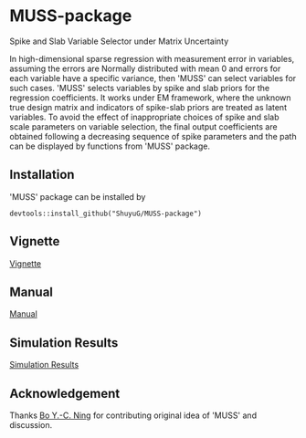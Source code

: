 # MUSS-package
Spike and Slab Variable Selector under Matrix Uncertainty

In high-dimensional sparse regression with measurement error in variables, assuming the errors are Normally distributed with mean 0 and errors for each variable have a specific variance, then 'MUSS' can select variables for such cases. 'MUSS' selects variables by spike and slab priors for the regression coefficients. It works under EM framework, where the unknown true design matrix and indicators of spike-slab priors are treated as latent variables. To avoid the effect of inappropriate choices of spike and slab scale parameters on variable selection, the final output coefficients are obtained following a decreasing sequence of spike parameters and the path can be displayed by functions from 'MUSS' package.

## Installation
'MUSS' package can be installed by

```devtools::install_github("ShuyuG/MUSS-package")``` 

## Vignette
[Vignette](https://github.com/ShuyuG/MUSS-package/blob/master/inst/doc/Vignette.pdf)

## Manual
[Manual](https://github.com/ShuyuG/MUSS-package/blob/master/inst/doc/MUSS_1.0.0.pdf)

## Simulation Results
[Simulation Results](https://github.com/ShuyuG/MUSS-package/blob/master/inst/doc/MUSS_1.0.0.pdf)

## Acknowledgement
Thanks [Bo Y.-C. Ning](https://bo-ning.github.io/) for contributing original idea of 'MUSS' and discussion.
